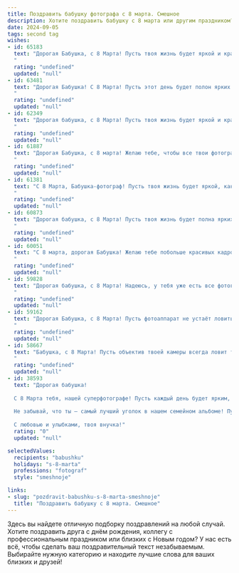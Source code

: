 ```yaml
---
title: Поздравить бабушку фотографа с 8 марта. Смешное
description: Хотите поздравить бабушку с 8 марта или другим праздником? Наш ИИ создаст незабываемое поздравление, а вы обязательно выделитесь среди других.  
date: 2024-09-05
tags: second tag
wishes:
- id: 65183
  text: "Дорогая Бабушка, с 8 Марта! Пусть твоя жизнь будет яркой и красочной, как фотоальбом, полный счастливых моментов! 💐📸 А фотоаппарат всегда будет ловить только лучшие кадры твоей жизни! 😉
  "
  rating: "undefined"
  updated: "null"
- id: 63481
  text: "Дорогая Бабушка! С 8 Марта! Пусть этот день будет полон ярких вспышек, как на твоих фотосессиях, а улыбки будут такими же искренними, как и на твоих снимках. Желаю тебе неиссякаемого творческого запала и море позитивных моментов!
  "
  rating: "undefined"
  updated: "null"
- id: 62349
  text: "Дорогая бабушка, с 8 Марта! Пусть твоя жизнь будет яркой и красочной, как твои фотографии! А еще желаю, чтобы все твои снимки получались идеально, без единого \"фотошопа\"! 😉
  "
  rating: "undefined"
  updated: "null"
- id: 61887
  text: "Дорогая Бабушка, с 8 марта! Желаю тебе, чтобы все твои фотографии получались идеальными, даже если ты сама фотографируешь свой кошачий обед! 😉  Пусть в твоей жизни всегда будет много красивых моментов, которые ты запечатлеваешь своим объективом!
  "
  rating: "undefined"
  updated: "null"
- id: 61381
  text: "С 8 Марта, Бабушка-фотограф! Пусть твоя жизнь будет яркой, как твои снимки, а позитивные моменты всегда будут в фокусе!
  "
  rating: "undefined"
  updated: "null"
- id: 60873
  text: "Дорогая бабушка, с 8 Марта! Пусть твоя жизнь будет полна ярких кадров, как твои лучшие фотографии, а улыбки - такими же искренними, как снимки счастливых семей! 😉
  "
  rating: "undefined"
  updated: "null"
- id: 60051
  text: "С 8 марта, дорогая Бабушка! Желаю тебе побольше красивых кадров, отличных моделей и вдохновения для новых фотошедевров. Пусть твоя камера будет заряжена позитивом, а улыбки окружающих станут ярким фоном твоей жизни! 🎉📸
  "
  rating: "undefined"
  updated: "null"
- id: 59828
  text: "Дорогая бабушка, с 8 Марта! Надеюсь, у тебя уже есть все фотографии с внуками, которые ты хотела, потому что в этом году я закажу фотосессию у профессионала! 😂  Пусть этот день будет полон ярких моментов, как твои лучшие снимки!
  "
  rating: "undefined"
  updated: "null"
- id: 59162
  text: "Дорогая Бабушка, с 8 Марта! Пусть фотоаппарат не устаёт ловить твои самые красивые улыбки, а объектив всегда будет направлен на яркие моменты жизни!  😉
  "
  rating: "undefined"
  updated: "null"
- id: 58667
  text: "Бабушка, с 8 Марта! Пусть объектив твоей камеры всегда ловит только самые удачные моменты в жизни, а твои снимки продолжают радовать нас своим теплом и искренностью! И пусть ни одна морщинка на твоем лице не попадет в кадр, только беззаботная улыбка!
  "
  rating: "undefined"
  updated: "null"
- id: 38593
  text: "Дорогая бабушка!
  
  С 8 Марта тебя, нашей суперфотографе! Пусть каждый день будет ярким, как хороший кадр, а все твои мечты будут четкими, как твои фотографии. Желаю, чтобы каждый момент был в фокусе счастья, а все грустные тени держались на безопасном расстоянии!
  
  Не забывай, что ты — самый лучший уголок в нашем семейном альбоме! Пусть жизнь твоя будет полной ярких событий, а работа — только радостных кадров!
  
  С любовью и улыбками, твоя внучка!"
  rating: "0"
  updated: "null"

selectedValues:
  recipients: "babushku"
  holidays: "s-8-marta"
  professions: "fotograf"
  style: "smeshnoje"

links:
- slug: "pozdravit-babushku-s-8-marta-smeshnoje"
  title: "Поздравить бабушку с 8 марта. Смешное"
---
```


Здесь вы найдете отличную подборку поздравлений на любой случай. 
Хотите поздравить друга с днём рождения, коллегу с профессиональным праздником или близких с Новым годом? У нас есть всё, чтобы сделать ваш поздравительный текст незабываемым. Выбирайте нужную категорию и находите лучшие слова для ваших близких и друзей!
